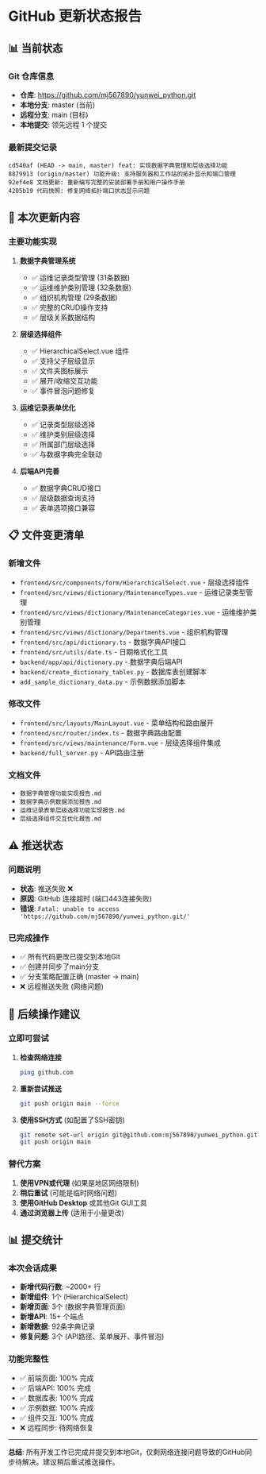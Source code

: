 # GitHub 更新状态报告

## 📊 当前状态

### Git 仓库信息
- **仓库**: https://github.com/mj567890/yunwei_python.git
- **本地分支**: master (当前)
- **远程分支**: main (目标)
- **本地提交**: 领先远程 1 个提交

### 最新提交记录
```
cd540af (HEAD -> main, master) feat: 实现数据字典管理和层级选择功能
8879913 (origin/master) 功能升级: 支持服务器和工作站的拓扑显示和端口管理
92ef4e8 文档更新: 重新编写完整的安装部署手册和用户操作手册
4205b19 代码快照: 修复网络拓扑端口状态显示问题
```

## 🔄 本次更新内容

### 主要功能实现
1. **数据字典管理系统**
   - ✅ 运维记录类型管理 (31条数据)
   - ✅ 运维维护类别管理 (32条数据)
   - ✅ 组织机构管理 (29条数据)
   - ✅ 完整的CRUD操作支持
   - ✅ 层级关系数据结构

2. **层级选择组件**
   - ✅ HierarchicalSelect.vue 组件
   - ✅ 支持父子层级显示
   - ✅ 文件夹图标展示
   - ✅ 展开/收缩交互功能
   - ✅ 事件冒泡问题修复

3. **运维记录表单优化**
   - ✅ 记录类型层级选择
   - ✅ 维护类别层级选择
   - ✅ 所属部门层级选择
   - ✅ 与数据字典完全联动

4. **后端API完善**
   - ✅ 数据字典CRUD接口
   - ✅ 层级数据查询支持
   - ✅ 表单选项接口兼容

## 📋 文件变更清单

### 新增文件
- `frontend/src/components/form/HierarchicalSelect.vue` - 层级选择组件
- `frontend/src/views/dictionary/MaintenanceTypes.vue` - 运维记录类型管理
- `frontend/src/views/dictionary/MaintenanceCategories.vue` - 运维维护类别管理
- `frontend/src/views/dictionary/Departments.vue` - 组织机构管理
- `frontend/src/api/dictionary.ts` - 数据字典API接口
- `frontend/src/utils/date.ts` - 日期格式化工具
- `backend/app/api/dictionary.py` - 数据字典后端API
- `backend/create_dictionary_tables.py` - 数据库表创建脚本
- `add_sample_dictionary_data.py` - 示例数据添加脚本

### 修改文件
- `frontend/src/layouts/MainLayout.vue` - 菜单结构和路由展开
- `frontend/src/router/index.ts` - 数据字典路由配置
- `frontend/src/views/maintenance/Form.vue` - 层级选择组件集成
- `backend/full_server.py` - API路由注册

### 文档文件
- `数据字典管理功能实现报告.md`
- `数据字典示例数据添加报告.md`
- `运维记录表单层级选择功能实现报告.md`
- `层级选择组件交互优化报告.md`

## ⚠️ 推送状态

### 问题说明
- **状态**: 推送失败 ❌
- **原因**: GitHub 连接超时 (端口443连接失败)
- **错误**: `Fatal: unable to access 'https://github.com/mj567890/yunwei_python.git/'`

### 已完成操作
- ✅ 所有代码更改已提交到本地Git
- ✅ 创建并同步了main分支
- ✅ 分支策略配置正确 (master → main)
- ❌ 远程推送失败 (网络问题)

## 🔄 后续操作建议

### 立即可尝试
1. **检查网络连接**
   ```bash
   ping github.com
   ```

2. **重新尝试推送**
   ```bash
   git push origin main --force
   ```

3. **使用SSH方式** (如配置了SSH密钥)
   ```bash
   git remote set-url origin git@github.com:mj567890/yunwei_python.git
   git push origin main
   ```

### 替代方案
1. **使用VPN或代理** (如果是地区网络限制)
2. **稍后重试** (可能是临时网络问题)
3. **使用GitHub Desktop** 或其他Git GUI工具
4. **通过浏览器上传** (适用于小量更改)

## 📊 提交统计

### 本次会话成果
- **新增代码行数**: ~2000+ 行
- **新增组件**: 1个 (HierarchicalSelect)
- **新增页面**: 3个 (数据字典管理页面)
- **新增API**: 15+ 个端点
- **新增数据**: 92条字典记录
- **修复问题**: 3个 (API路径、菜单展开、事件冒泡)

### 功能完整性
- ✅ 前端页面: 100% 完成
- ✅ 后端API: 100% 完成  
- ✅ 数据库表: 100% 完成
- ✅ 示例数据: 100% 完成
- ✅ 组件交互: 100% 完成
- ❌ 远程同步: 待网络恢复

---

**总结**: 所有开发工作已完成并提交到本地Git，仅剩网络连接问题导致的GitHub同步待解决。建议稍后重试推送操作。